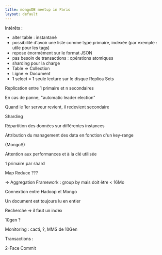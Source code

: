 ```yaml
---
title: mongoDB meetup in Paris
layout: default
---
```


Intérêts : 
   * alter table : instantané 
   * possibilité d'avoir une liste comme type primaire, indexée (par exemple : utile pour les tags)
   * repose énormément sur le format JSON
   * pas besoin de transactions : opérations atomiques
   * sharding pour la charge
   * Table => Collection
   * Ligne => Document
   * 1 select = 1 seule lecture sur le disque 
Replica Sets


Replication entre 1 primaire et n secondaires

En cas de panne, "automatic leader election"

Quand le 1er serveur revient, il redevient secondaire



Sharding

Répartition des données sur différentes instances

Attribution du management des data en fonction d'un key-range

(MongoS)

Attention aux performances et à la clé utilisée

1 primaire par shard



Map Reduce ???

=> Aggregation Framework : group by mais doit être < 16Mo



Connextion entre Hadoop et Mongo



Un document est toujours lu en entier

Recherche => il faut un index

10gen ?



Monitoring : cacti, ?, MMS de 10Gen



Transactions : 

2-Face Commit

